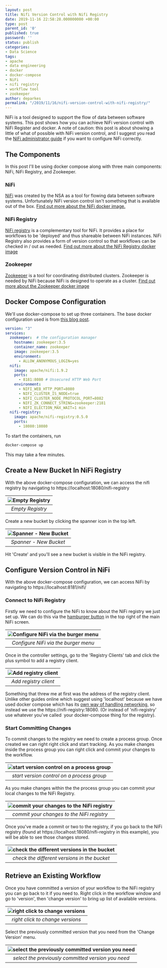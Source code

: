 ```yaml
---
layout: post
title: Nifi Version Control with Nifi Registry
date: 2019-11-16 22:58:28.000000000 +00:00
type: post
parent_id: '0'
published: true
password: ''
status: publish
categories:
- Data Science
tags:
- apache
- data engineering
- docker
- docker-compose
- NiFi
- nifi registry
- workflow tool
- zookeeper
author: deparkes
permalink: "/2019/11/16/nifi-version-control-with-nifi-registry/"
---
```

NiFi is a tool designed to support the flow of data between software systems. This post shows how you can achieve NiFi version control with NiFi Register and docker.
A note of caution: this post is about showing a little of what of possible with NiFi version control, and I suggest you read the <a href="https://nifi.apache.org/docs/nifi-docs/html/administration-guide.html#embedded-zookeeper">NiFi administrator guide</a> if you want to configure NiFi correctly.
<h2>The Components</h2>
In this post I'll be using docker compose along with three main components: NiFi, NiFi Registry, and Zookeeper.
<h3>NiFi</h3>
<a href="https://nifi.apache.org/index.html">NiFi</a> was created by the NSA as a tool for flowing data between software systems. Unfortunately NiFi version control isn't something that is available out of the box.
<a href="https://hub.docker.com/r/apache/nifi/">Find out more about the NiFi docker image.</a>
<h3>NiFi Registry</h3>
<a href="https://nifi.apache.org/registry.html">NiFi registry</a> is a complementary tool for NiFi. It provides a place for workflows to be 'deployed' and thus shareable between NiFi instances. NiFi Registry also provides a form of version control so that workflows can be checked in / out as needed.
<a href="https://hub.docker.com/r/apache/nifi-registry/">Find out more about the NiFi Registry docker image</a>
<h3>Zookeeper</h3>
<a href="https://zookeeper.apache.org/">Zookeeper</a> is a tool for coordinating distributed clusters. Zookeeper is needed by NiFi because NiFi is designed to operate as a cluster.
<a href="https://hub.docker.com/_/zookeeper">Find out more about the Zookeeper docker image</a>

<h2>Docker Compose Configuration</h2>
We'll use docker-compose to set up three containers. The base docker configuration used is from <a href="https://medium.com/@erbalvindersingh/running-nifi-in-docker-using-docker-compose-34032de853d2">this blog post</a>.

```yaml
version: "3"
services:
  zookeeper:  # the configuration manager
    hostname: zookeeper:3.5
    container_name: zookeeper
    image: zookeeper:3.5
    environment:
      - ALLOW_ANONYMOUS_LOGIN=yes
  nifi:
    image: apache/nifi:1.9.2
    ports:
      - 8181:8080 # Unsecured HTTP Web Port
    environment:
      - NIFI_WEB_HTTP_PORT=8080
      - NIFI_CLUSTER_IS_NODE=true
      - NIFI_CLUSTER_NODE_PROTOCOL_PORT=8082
      - NIFI_ZK_CONNECT_STRING=zookeeper:2181
      - NIFI_ELECTION_MAX_WAIT=1 min
  nifi-registry:
    image: apache/nifi-registry:0.5.0
    ports:
      - 18080:18080
```

To start the containers, run

```bash
docker-compose up
```

This may take a few minutes.
<h2>Create a New Bucket In NiFi Registry</h2>
With the above docker-compose configuration, we can access the nifi registry by navigating to https://localhost:18080/nifi-registry

| ![Empty Registry]({{site.baseurl}}/assets/2019/11/1-empty-registry.png) |
|:--:|
| *Empty Registry* |

Create a new bucket by clicking the spanner icon in the top left.

| ![Spanner - New Bucket]({{site.baseurl}}/assets/2019/11/2-create-a-new-bucket.png) |
|:--:|
| *Spanner - New Bucket* |

Hit 'Create' and you'll see a new bucket is visible in the NiFi registry.
<h2>Configure Version Control in NiFi</h2>
With the above docker-compose configuration, we can access NiFi by navigating to https://localhost:8181/nifi/
<h3>Connect to NiFi Registry</h3>
Firstly we need to configure the NiFi to know about the NiFi registry we just set up. We can do this via the <a href="https://en.wikipedia.org/wiki/Hamburger_button">hamburger button</a> in the top right of the main NiFi screen.

| ![Configure NiFi via the burger menu]({{site.baseurl}}/assets/2019/11/3-NiFi-controller-settings.png) |
|:--:|
| *Configure NiFi via the burger menu* |

Once in the controller settings, go to the 'Registry Clients' tab and click the plus symbol to add a registry client.

| ![Add registry client]({{site.baseurl}}/assets/2019/11/4-Add-registry-client.png) |
|:--:|
| *Add registry client* |

Something that threw me at first was the address of the registry client.
Unlike other guides online which suggest using 'localhost' because we have used docker compose which has its <a href="https://docs.docker.com/compose/networking/">own way of handling networking</a>, so instead we use the https://nifi-registry:18080. (Or instead of 'nifi-registry' use whatever you've called  your docker-compose thing for the registry).
<h3>Start Committing Changes</h3>
To commit changes to the registry we need to create a process group. Once created we can right right click and start tracking.
As you make changes inside the process group you can right click and commit your changes to the workflow.

| ![start version control on a process group]({{site.baseurl}}/assets/2019/11/5-Start-Version-Control-on-process-group.png) |
|:--:|
| *start version control on a process group* |

As you make changes within the the process group you can commit your local changes to the NiFi Registry.

| ![commit your changes to the NiFi registry]({{site.baseurl}}/assets/2019/11/8-Commit-local-changes.png) |
|:--:|
| *commit your changes to the NiFi registry* |

Once you've made a commit or two to the registry, if you go back to the NiFi registry (found at https://localhost:18080/nifi-registry in this example), you will be able to see those changes stored.

| ![check the different versions in the bucket]({{site.baseurl}}/assets/2019/11/9-Bucket-with-two-versions.png) |
|:--:|
| *check the different versions in the bucket* |

<h2>Retrieve an Existing Workflow</h2>
Once you have committed a version of your workflow to the NiFi registry you can go back to it if you need to.
Right click in the workflow window and go to 'version', then 'change version' to bring up list of available versions.

| ![right click to change versions]({{site.baseurl}}/assets/2019/11/10-right-click-change-version.png) |
|:--:|
| *right click to change versions* |

Select the previously committed version that you need from the 'Change Version' menu.

| ![select the previously committed version you need]({{site.baseurl}}/assets/2019/11/11-available-versions.png) |
|:--:|
| *select the previously committed version you need* |
